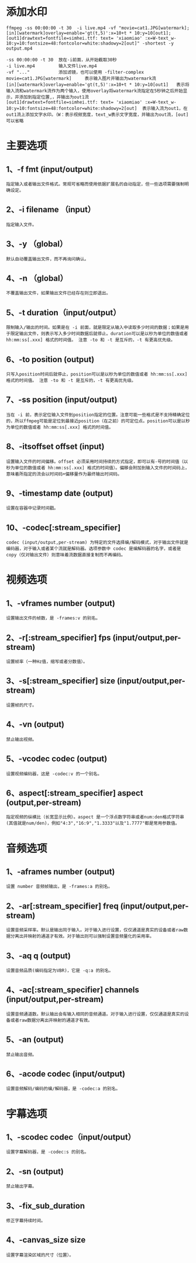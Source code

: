 # 添加水印
    ffmpeg -ss 00:00:00 -t 30  -i live.mp4 -vf "movie=cat1.JPG[watermark];[in][watermark]overlay=enable='gt(t,5)':x=10+t * 10:y=10[out1];[out1]drawtext=fontfile=simhei.ttf: text= 'xiaomiao' :x=W-text_w-10:y=10:fontsize=48:fontcolor=white:shadowy=2[out]" -shortest -y output.mp4

    -ss 00:00:00 -t 30  放在-i前面，从开始截取30秒
    -i live.mp4         输入文件live.mp4
    -vf "..."           添加滤镜，也可以使用 -filter-complex
    movie=cat1.JPG[watermark]     表示输入图片并输出为watermark流
    [in][watermark]overlay=enable='gt(t,5)':x=10+t * 10:y=10[out1]   表示将输入流和watermark流作为两个输入，使用overlay将watermark流指定在5秒钟之后开始显示，并添加到指定位置,，并输出为out1流
    [out1]drawtext=fontfile=simhei.ttf: text= 'xiaomiao' :x=W-text_w-10:y=10:fontsize=48:fontcolor=white:shadowy=2[out]  表示输入流为out1，在out1流上添加文字水印。（W：表示视频宽度，text_w表示文字宽度，并输出为out流，[out]可以省略

# 主要选项
## 1、-f fmt (input/output) 
    指定输入或者输出文件格式。常规可省略而使用依据扩展名的自动指定，但一些选项需要强制明确设定。
## 2、-i filename （input） 
    指定输入文件。
## 3、-y （global） 
    默认自动覆盖输出文件，而不再询问确认。
## 4、-n （global） 
    不覆盖输出文件，如果输出文件已经存在则立即退出。
## 5、-t duration（input/output） 
    限制输入/输出的时间。如果是在 -i 前面，就是限定从输入中读取多少时间的数据；如果是用于限定输出文件，则表示写入多少时间数据后就停止。duration可以是以秒为单位的数值或者 hh:mm:ss[.xxx] 格式的时间值。 注意 -to 和 -t 是互斥的，-t 有更高优先级。
## 6、-to position (output) 
    只写入position时间后就停止，position可以是以秒为单位的数值或者 hh:mm:ss[.xxx]格式的时间值。 注意 -to 和 -t 是互斥的，-t 有更高优先级。
## 7、-ss position (input/output)
    当在 -i 前，表示定位输入文件到position指定的位置。注意可能一些格式是不支持精确定位的，所以ffmpeg可能是定位到最接近position（在之前）的可定位点。position可以是以秒为单位的数值或者 hh:mm:ss[.xxx] 格式的时间值。
## 8、-itsoffset offset (input) 
    设置输入文件的时间偏移。offset 必须采用时间持续的方式指定，即可以有-号的时间值（以秒为单位的数值或者 hh:mm:ss[.xxx] 格式的时间值）。偏移会附加到输入文件的时间码上，意味着所指定的流会以时间码+偏移量作为最终输出时间码。
## 9、-timestamp date (output) 
    设置在容器中记录时间戳。
## 10、-codec[:stream_specifier] 
    codec (input/output,per-stream) 为特定的文件选择编/解码模式，对于输出文件就是编码器，对于输入或者某个流就是解码器。选项参数中 codec 是编解码器的名字，或者是 copy（仅对输出文件）则意味着流数据直接复制而不再编码。

# 视频选项
## 1、-vframes number (output) 
    设置输出文件的帧数，是 -frames:v 的别名。
## 2、-r[:stream_specifier] fps (input/output,per-stream) 
    设置帧率（一种Hz值，缩写或者分数值）。
## 3、-s[:stream_specifier] size (input/output,per-stream) 
    设置帧的尺寸。
## 4、-vn (output) 
    禁止输出视频。
## 5、-vcodec codec (output) 
    设置视频编码器，这是 -codec:v 的一个别名。
## 6、aspect[:stream_specifier] aspect (output,per-stream) 
    指定视频的纵横比（长宽显示比例）。aspect 是一个浮点数字符串或者num:den格式字符串(其值就是num/den)，例如"4:3","16:9","1.3333"以及"1.7777"都是常用参数值。

# 音频选项
## 1、-aframes number (output) 
    设置 number 音频帧输出，是 -frames:a 的别名。
## 2、-ar[:stream_specifier] freq (input/output,per-stream) 
    设置音频采样率。默认是输出同于输入。对于输入进行设置，仅仅通道是真实的设备或者raw数据分离出并映射的通道才有效。对于输出则可以强制设置音频量化的采用率。
## 3、-aq q (output) 
    设置音频品质(编码指定为VBR)，它是 -q:a 的别名。
## 4、-ac[:stream_specifier] channels (input/output,per-stream) 
    设置音频通道数。默认输出会有输入相同的音频通道。对于输入进行设置，仅仅通道是真实的设备或者raw数据分离出并映射的通道才有效。
## 5、-an (output) 
    禁止输出音频。
## 6、-acode codec (input/output) 
    设置音频解码/编码的编/解码器，是 -codec:a 的别名。

# 字幕选项
## 1、-scodec codec（input/output） 
    设置字幕解码器，是 -codec:s 的别名。
## 2、-sn (output) 
    禁止输出字幕。
## 3、-fix_sub_duration 
    修正字幕持续时间。
## 4、-canvas_size size 
    设置字幕渲染区域的尺寸（位置）。